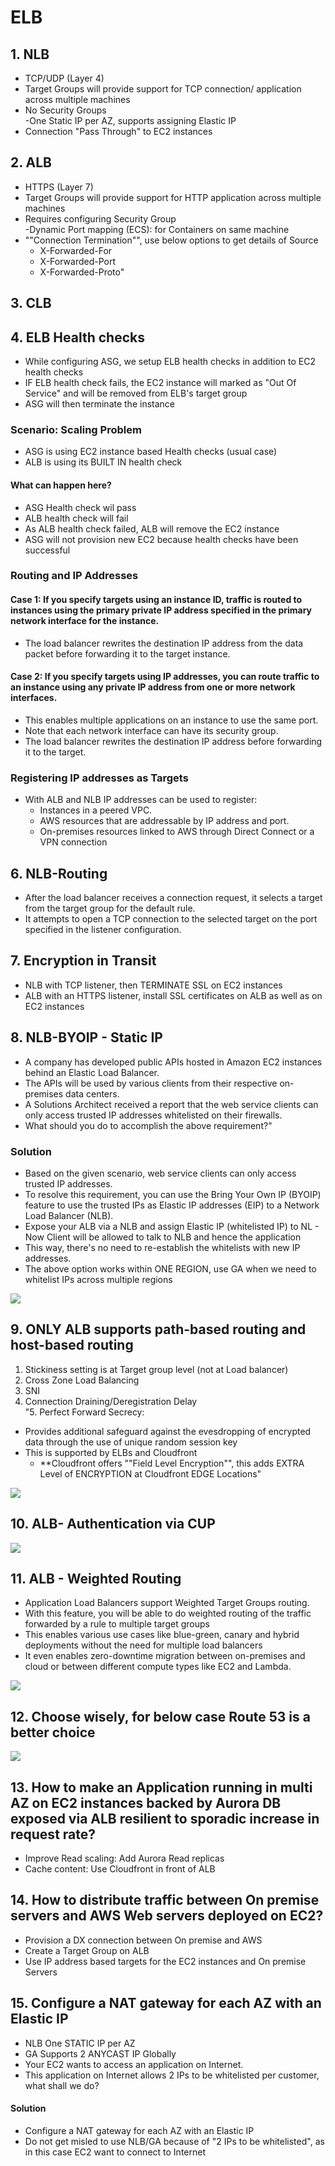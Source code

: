# ELB
## 1. NLB				
- TCP/UDP (Layer 4)				
- Target Groups will provide support for TCP connection/ application across multiple machines				
- No Security Groups				
-One Static IP per AZ, supports assigning Elastic IP				
- Connection "Pass Through" to EC2 instances				
## 2. ALB				
- HTTPS (Layer 7)				
- Target Groups will provide support for HTTP application across multiple machines				
- Requires configuring Security Group				
-Dynamic Port mapping (ECS): for Containers on same machine				
- ""Connection Termination"", use below options to get details of Source
  - X-Forwarded-For
  - X-Forwarded-Port
  - X-Forwarded-Proto"				
## 3. CLB

## 4. ELB Health checks
- While configuring ASG, we setup ELB health checks in addition to EC2 health checks		
- IF ELB health check fails, the EC2 instance will marked as "Out Of Service" and will be removed from ELB's target group
- ASG will then terminate the instance											

### Scenario: Scaling Problem										
- ASG is using EC2 instance based Health checks (usual case)											
- ALB is using its BUILT IN health check											
#### What can happen here?											
- ASG Health check wil pass											
- ALB health check will fail											
- As ALB health check failed, ALB will remove the EC2 instance											
- ASG will not provision new EC2 because health checks have been successful											
### Routing and IP Addresses										
#### Case 1: If you specify targets using an instance ID, traffic is routed to instances using the primary private IP address specified in the primary network interface for the instance.										
- The load balancer rewrites the destination IP address from the data packet before forwarding it to the target instance.
#### Case 2: If you specify targets using IP addresses, you can route traffic to an instance using any private IP address from one or more network interfaces. 										
- This enables multiple applications on an instance to use the same port.										
- Note that each network interface can have its security group. 
- The load balancer rewrites the destination IP address before forwarding it to the target.
										
### Registering IP addresses as Targets			
- With ALB and NLB IP addresses can be used to register:										
  - Instances in a peered VPC.
  - AWS resources that are addressable by IP address and port.
  - On-premises resources linked to AWS through Direct Connect or a VPN connection									
## 6. NLB-Routing	
- After the load balancer receives a connection request, it selects a target from the target group for the default rule. 
- It attempts to open a TCP connection to the selected target on the port specified in the listener configuration.
								
## 7. Encryption in Transit										
- NLB with TCP listener, then TERMINATE SSL on EC2 instances										
- ALB with an HTTPS listener, install SSL certificates on ALB as well as on EC2 instances	
## 8. NLB-BYOIP - Static IP											
- A company has developed public APIs hosted in Amazon EC2 instances behind an Elastic Load Balancer. 
- The APIs will be used by various clients from their respective on-premises data centers. 
- A Solutions Architect received a report that the web service clients can only access trusted IP addresses whitelisted on their firewalls.
- What should you do to accomplish the above requirement?"											
### Solution									
- Based on the given scenario, web service clients can only access trusted IP addresses. 
- To resolve this requirement, you can use the Bring Your Own IP (BYOIP) feature to use the trusted IPs as Elastic IP addresses (EIP) to a Network Load Balancer (NLB). 
- Expose your ALB via a NLB and assign Elastic IP (whitelisted IP) to NL  - Now Client will be allowed to talk to NLB and hence the application
- This way, there's no need to re-establish the whitelists with new IP addresses.
- The above option works within ONE REGION, use GA when we need to whitelist IPs across multiple regions				
<img src="images/3.png">

## 9. ONLY ALB supports path-based routing and host-based routing									
1. Stickiness setting is at Target group level (not at Load balancer)										
2. Cross Zone Load Balancing										
3. SNI										
4. Connection Draining/Deregistration Delay										
"5. Perfect Forward Secrecy: 
- Provides additional safeguard against the evesdropping of encrypted data through the use of unique random session key
- This is supported by ELBs and Cloudfront
  - **Cloudfront offers ""Field Level Encryption"", this adds EXTRA Level of ENCRYPTION at Cloudfront EDGE Locations"		
<img src="images/1.png">

## 10. ALB- Authentication via CUP		
<img src="images/2.png">

## 11. ALB - Weighted Routing
- Application Load Balancers support Weighted Target Groups routing. 										
- With this feature, you will be able to do weighted routing of the traffic forwarded by a rule to multiple target groups
- This enables various use cases like blue-green, canary and hybrid deployments without the need for multiple load balancers
- It even enables zero-downtime migration between on-premises and cloud or between different compute types like EC2 and Lambda.	
<img src="images/4.png">

## 12. Choose wisely, for below case Route 53 is a better choice				
<img src="images/5.png">

## 13. How to make an Application running in multi AZ on EC2 instances backed by Aurora DB exposed via ALB resilient to sporadic increase in request rate?
- Improve Read scaling: Add Aurora Read replicas
- Cache content: Use Cloudfront in front of ALB									
## 14. How to distribute traffic between On premise servers and AWS Web servers deployed on EC2?		
- Provision a DX connection between On premise and AWS										
- Create a Target Group on ALB										
- Use IP address based targets for the EC2 instances and On premise Servers	

## 15. Configure a NAT gateway for each AZ with an Elastic IP
- NLB One STATIC IP per AZ										
- GA Supports 2 ANYCAST IP Globally										
- Your EC2 wants to access an application on Internet. 
- This application on Internet allows 2 IPs to be whitelisted per customer, what shall we do?							
#### Solution
- Configure a NAT gateway for each AZ with an Elastic IP										
- Do not get misled to use NLB/GA because of "2 IPs to be whitelisted", as in this case EC2 want to connect to Internet






